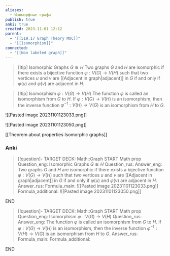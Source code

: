 ```yaml
---
aliases:
  - Изоморфные графы
publish: true
anki: true
created: 2023-11-01 12:12
parent:
  - "[[519.17 Graph Theory MOC]]"
  - "[[Isomorphism]]"
connected:
  - "[[Non labeled graph]]"
---
```


> [!tip] Isomorphic Graphs $G \cong H {}$
> Two graphs $G$ and $H$ are isomorphic if there exists a bijective function $φ : V (G) → V (H)$ such that two vertices $u$ and $v$ are [[Adjacent in graph|adjacent]] in $G$ if and only if $φ(u)$ and $φ(v)$ are adjacent in $H {}$.

> [!tip] Isomorphism $φ : V(G) → V(H)$
The function $φ$ is called an isomorphism from $G$ to $H {}$. 
If $φ : V(G) → V(H)$ is an isomorphism, then the inverse function $φ^{−1} :V(H)→V(G) {}$ is an isomorphism from $H$ to $G {}$.

![[Pasted image 20231101123033.png]]

![[Pasted image 20231101123050.png]]


[[Theorem about properties Isomorphic graphs]]


### Anki
> [!question]-
TARGET DECK: Math::Graph
START
Math prop
Question_eng: Isomorphic Graphs $G \cong H {}$
Question_rus: 
Answer_eng: Two graphs $G$ and $H$ are isomorphic if there exists a bijective function $φ : V (G) → V (H)$ such that two vertices $u$ and $v$ are [[Adjacent in graph|adjacent]] in $G$ if and only if $φ(u)$ and $φ(v)$ are adjacent in $H {}$.
Answer_rus: 
Formula_main: ![[Pasted image 20231101123033.png]]
Formula_additional: ![[Pasted image 20231101123050.png]]
<!--ID: 1699165566595-->
END

> [!question]-
TARGET DECK: Math::Graph
START
Math prop
Question_eng: Isomorphism $φ : V(G) → V(H)$
Question_rus: 
Answer_eng: The function $φ$ is called an isomorphism from $G$ to $H {}$. 
If $φ : V(G) → V(H)$ is an isomorphism, then the inverse function $φ^{−1} :V(H)→V(G) {}$ is an isomorphism from $H$ to $G$.
Answer_rus: 
Formula_main: 
Formula_additional:
<!--ID: 1699165566620-->
END

